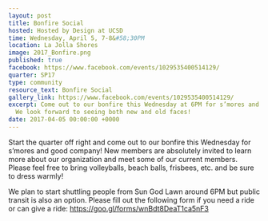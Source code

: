 ```yaml
---
layout: post
title: Bonfire Social
hosted: Hosted by Design at UCSD
time: Wednesday, April 5, 7-8&#58;30PM
location: La Jolla Shores
image: 2017_Bonfire.png
published: true
facebook: https://www.facebook.com/events/1029535400514129/
quarter: SP17
type: community
resource_text: Bonfire Social
gallery_link: https://www.facebook.com/events/1029535400514129/
excerpt: Come out to our bonfire this Wednesday at 6PM for s’mores and good company!
  We look forward to seeing both new and old faces!
date: 2017-04-05 00:00:00 +0000
---
```

Start the quarter off right and come out to our bonfire this Wednesday for s’mores and good company!  New members are absolutely invited to learn more about our organization and meet some of our current members.  Please feel free to bring volleyballs, beach balls, frisbees, etc. and be sure to dress warmly!

We plan to start shuttling people from Sun God Lawn around 6PM but public transit is also an option.  Please fill out the following form if you need a ride or can give a ride: https://goo.gl/forms/wnBdt8DeaT1ca5nF3

